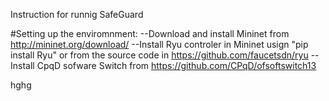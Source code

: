 Instruction for runnig SafeGuard

#Setting up the enviromnment:
  --Download and install Mininet from http://mininet.org/download/
  --Install Ryu controler in Mininet usign "pip install Ryu" or from the source code in https://github.com/faucetsdn/ryu
  --Install CpqD sofware Switch from https://github.com/CPqD/ofsoftswitch13
 
hghg
